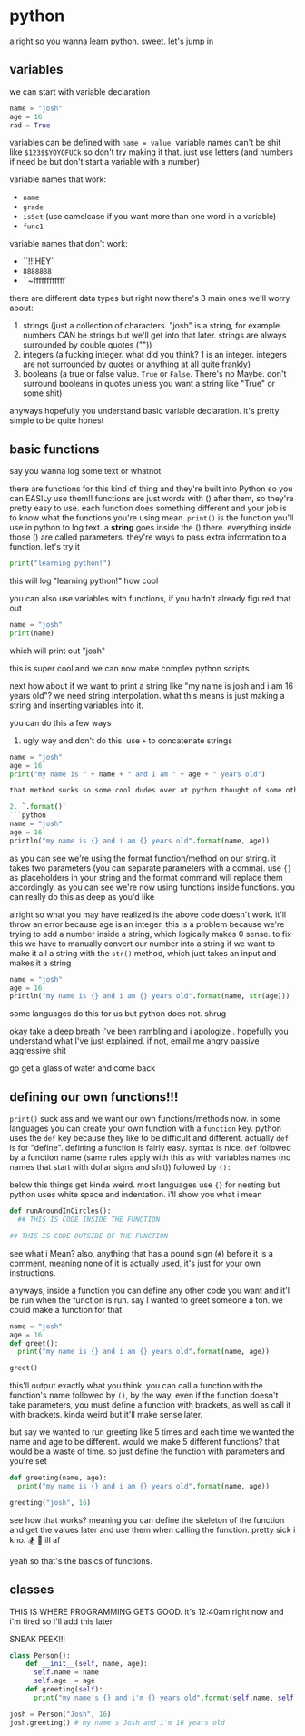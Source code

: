 # python

alright so you wanna learn python. sweet. let's jump in

## variables
we can start with variable declaration

```python
name = "josh"
age = 16
rad = True
```

variables can be defined with `name = value`. variable names can't be shit like `$123$$YOYOFUCk` so don't try making it that. just use letters (and numbers if need be but don't start a variable with a number)

variable names that work:

- `name`
- `grade`
- `isSet` (use camelcase if you want more than one word in a variable)
- `func1`

variable names that don't work:

- ``!!!HEY`
- `8888888`
- ``~ffffffffffff`

there are different data types but right now there's 3 main ones we'll worry about:

1. strings (just a collection of characters. "josh" is a string, for example. numbers CAN be strings but we'll get into that later. strings are always surrounded by double quotes (""))
2. integers (a fucking integer. what did you think? 1 is an integer. integers are not surrounded by quotes or anything at all quite frankly)
3. booleans (a true or false value. `True` or `False`. There's no Maybe. don't surround booleans in quotes unless you want a string like "True" or some shit)

anyways hopefully you understand basic variable declaration. it's pretty simple to be quite honest

## basic functions
say you wanna log some text or whatnot

there are functions for this kind of thing and they're built into Python so you can EASILy use them!! functions are just words with ()  after them, so they're pretty easy to use. each function does something different and your job is to know what the functions you're using mean. `print()` is the function you'll use in python to log text. a **string** goes inside the () there. everything inside those () are called parameters. they're ways to pass extra information to a function. let's try it


```python
print("learning python!")
```

this will log "learning python!" how cool

you can also use variables with functions, if you hadn't already figured that out

```python
name = "josh"
print(name)
```

which will print out "josh"

this is super cool and we can now make complex python scripts


next how about if we want to print a string like "my name is josh and i am 16 years old"? we need string interpolation. what this means is just making a string and inserting variables into it.

you can do this a few ways

1. ugly way and don't do this. use `+` to concatenate strings
```python
name = "josh"
age = 16
print("my name is " + name + " and I am " + age + " years old")

that method sucks so some cool dudes over at python thought of some other ways

2. `.format()`
```python
name = "josh"
age = 16
println("my name is {} and i am {} years old".format(name, age))
```

as you can see we're using the format  function/method on our string. it takes two parameters (you can separate parameters with a comma). use `{}` as placeholders in your string and the format command will replace them accordingly. as you can see we're now using functions inside functions. you can really do this as deep as you'd like


alright so what you may have realized is the above code doesn't work. it'll throw an error because age is an integer. this is a problem because we're trying to add a number inside a string, which logically makes 0 sense. to fix this we have to manually convert our number into a string if we want to make it all a string with the `str()` method, which just takes an input and makes it a string

```python
name = "josh"
age = 16
println("my name is {} and i am {} years old".format(name, str(age)))
```

some languages do this for us but python does not. shrug


okay take a deep breath i've been rambling and i apologize . hopefully you understand what I've just explained. if not, email me angry passive aggressive shit

go get a glass of water and come back


## defining our own functions!!!

`print()` suck ass  and we want our own functions/methods now. in some languages you can create your own function with a `function` key. python uses the `def` key because they like to be difficult and different. actually `def` is for "define". defining a function is fairly easy. syntax is nice. `def` followed by a function name (same rules apply with this as with variables names (no names that start with dollar signs and shit)) followed by `():`

below this things get kinda weird. most languages use `{}` for nesting but python uses white space and indentation. i'll show you what i mean

```python
def runAroundInCircles():
  ## THIS IS CODE INSIDE THE FUNCTION

## THIS IS CODE OUTSIDE OF THE FUNCTION

```

see what i Mean? also, anything that has a pound sign (`#`) before it is a comment, meaning none of it is actually used, it's just for your own instructions.

anyways, inside a function you can define any other code you want and it'l be run when the function is run. say I wanted to greet someone a ton. we could make a function for that

```python
name = "josh"
age = 16
def greet():
  print("my name is {} and i am {} years old".format(name, age))

greet()
```

this'll output exactly what you think. you can call a function with the function's name followed by `()`, by the way. even if the function doesn't take parameters, you must define a function with brackets, as well as call it with brackets. kinda weird but it'll make sense later.

but say we wanted to run greeting like 5 times and each time we wanted the name and age to be different. would we make 5 different functions? that would be a waste of time. so just define the function with parameters and you're set

```python
def greeting(name, age):
  print("my name is {} and i am {} years old".format(name, age))

greeting("josh", 16)
```

see how that works? meaning you can define the skeleton of the function and get the values later and use them when calling the function. pretty sick i kno. :snowboarder: :100: ill af

yeah so that's the basics of functions.


## classes

THIS IS WHERE PROGRAMMING GETS GOOD. it's 12:40am right now and i'm tired so I'll add this later

SNEAK PEEK!!!

```python
class Person():
    def __init__(self, name, age):
      self.name = name
      self.age  = age
    def greeting(self):
      print("my name's {} and i'm {} years old".format(self.name, self.age))

josh = Person("Josh", 16)
josh.greeting() # my name's Josh and i'm 16 years old
```
